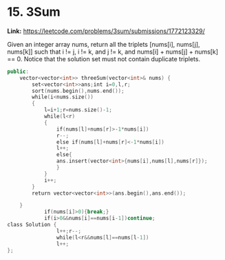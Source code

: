 # 15. 3Sum

**Link:** https://leetcode.com/problems/3sum/submissions/1772123329/

Given an integer array nums, return all the triplets [nums[i], nums[j], nums[k]] such that i != j, i != k, and j != k, and nums[i] + nums[j] + nums[k] == 0. Notice that the solution set must not contain duplicate triplets.

```cpp
public:
    vector<vector<int>> threeSum(vector<int>& nums) {
        set<vector<int>>ans;int i=0,l,r;
        sort(nums.begin(),nums.end());
        while(i<nums.size())
        {
            l=i+1;r=nums.size()-1;
            while(l<r)
            {
                if(nums[l]+nums[r]>-1*nums[i])
                r--;
                else if(nums[l]+nums[r]<-1*nums[i])
                l++;
                else{
                ans.insert(vector<int>{nums[i],nums[l],nums[r]});
                }
            }
            i++;
        }
        return vector<vector<int>>(ans.begin(),ans.end());

    }
            if(nums[i]>0){break;}
            if(i>0&&nums[i]==nums[i-1])continue;
class Solution {
                l++;r--;
                while(l<r&&nums[l]==nums[l-1])
                l++;
};
```
